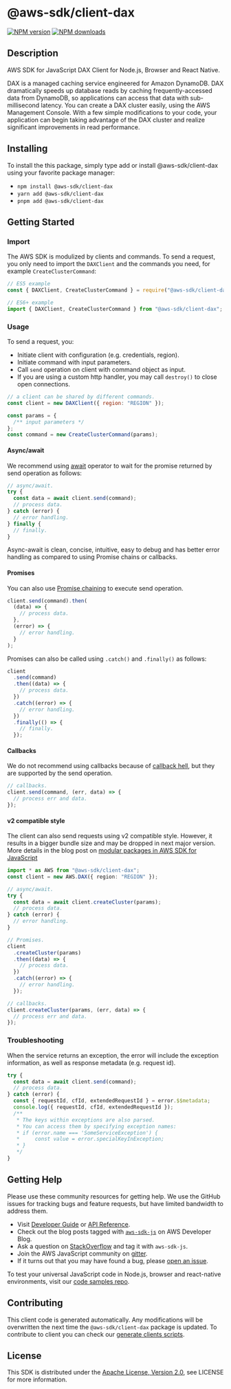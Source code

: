 <!-- generated file, do not edit directly -->

# @aws-sdk/client-dax

[![NPM version](https://img.shields.io/npm/v/@aws-sdk/client-dax/latest.svg)](https://www.npmjs.com/package/@aws-sdk/client-dax)
[![NPM downloads](https://img.shields.io/npm/dm/@aws-sdk/client-dax.svg)](https://www.npmjs.com/package/@aws-sdk/client-dax)

## Description

AWS SDK for JavaScript DAX Client for Node.js, Browser and React Native.

<p>DAX is a managed caching service engineered for Amazon DynamoDB. DAX
dramatically speeds up database reads by caching frequently-accessed data from DynamoDB, so
applications can access that data with sub-millisecond latency. You can create a DAX
cluster easily, using the AWS Management Console. With a few simple modifications to
your code, your application can begin taking advantage of the DAX cluster and realize
significant improvements in read performance.</p>

## Installing

To install the this package, simply type add or install @aws-sdk/client-dax
using your favorite package manager:

- `npm install @aws-sdk/client-dax`
- `yarn add @aws-sdk/client-dax`
- `pnpm add @aws-sdk/client-dax`

## Getting Started

### Import

The AWS SDK is modulized by clients and commands.
To send a request, you only need to import the `DAXClient` and
the commands you need, for example `CreateClusterCommand`:

```js
// ES5 example
const { DAXClient, CreateClusterCommand } = require("@aws-sdk/client-dax");
```

```ts
// ES6+ example
import { DAXClient, CreateClusterCommand } from "@aws-sdk/client-dax";
```

### Usage

To send a request, you:

- Initiate client with configuration (e.g. credentials, region).
- Initiate command with input parameters.
- Call `send` operation on client with command object as input.
- If you are using a custom http handler, you may call `destroy()` to close open connections.

```js
// a client can be shared by different commands.
const client = new DAXClient({ region: "REGION" });

const params = {
  /** input parameters */
};
const command = new CreateClusterCommand(params);
```

#### Async/await

We recommend using [await](https://developer.mozilla.org/en-US/docs/Web/JavaScript/Reference/Operators/await)
operator to wait for the promise returned by send operation as follows:

```js
// async/await.
try {
  const data = await client.send(command);
  // process data.
} catch (error) {
  // error handling.
} finally {
  // finally.
}
```

Async-await is clean, concise, intuitive, easy to debug and has better error handling
as compared to using Promise chains or callbacks.

#### Promises

You can also use [Promise chaining](https://developer.mozilla.org/en-US/docs/Web/JavaScript/Guide/Using_promises#chaining)
to execute send operation.

```js
client.send(command).then(
  (data) => {
    // process data.
  },
  (error) => {
    // error handling.
  }
);
```

Promises can also be called using `.catch()` and `.finally()` as follows:

```js
client
  .send(command)
  .then((data) => {
    // process data.
  })
  .catch((error) => {
    // error handling.
  })
  .finally(() => {
    // finally.
  });
```

#### Callbacks

We do not recommend using callbacks because of [callback hell](http://callbackhell.com/),
but they are supported by the send operation.

```js
// callbacks.
client.send(command, (err, data) => {
  // process err and data.
});
```

#### v2 compatible style

The client can also send requests using v2 compatible style.
However, it results in a bigger bundle size and may be dropped in next major version. More details in the blog post
on [modular packages in AWS SDK for JavaScript](https://aws.amazon.com/blogs/developer/modular-packages-in-aws-sdk-for-javascript/)

```ts
import * as AWS from "@aws-sdk/client-dax";
const client = new AWS.DAX({ region: "REGION" });

// async/await.
try {
  const data = await client.createCluster(params);
  // process data.
} catch (error) {
  // error handling.
}

// Promises.
client
  .createCluster(params)
  .then((data) => {
    // process data.
  })
  .catch((error) => {
    // error handling.
  });

// callbacks.
client.createCluster(params, (err, data) => {
  // process err and data.
});
```

### Troubleshooting

When the service returns an exception, the error will include the exception information,
as well as response metadata (e.g. request id).

```js
try {
  const data = await client.send(command);
  // process data.
} catch (error) {
  const { requestId, cfId, extendedRequestId } = error.$$metadata;
  console.log({ requestId, cfId, extendedRequestId });
  /**
   * The keys within exceptions are also parsed.
   * You can access them by specifying exception names:
   * if (error.name === 'SomeServiceException') {
   *     const value = error.specialKeyInException;
   * }
   */
}
```

## Getting Help

Please use these community resources for getting help.
We use the GitHub issues for tracking bugs and feature requests, but have limited bandwidth to address them.

- Visit [Developer Guide](https://docs.aws.amazon.com/sdk-for-javascript/v3/developer-guide/welcome.html)
  or [API Reference](https://docs.aws.amazon.com/AWSJavaScriptSDK/v3/latest/index.html).
- Check out the blog posts tagged with [`aws-sdk-js`](https://aws.amazon.com/blogs/developer/tag/aws-sdk-js/)
  on AWS Developer Blog.
- Ask a question on [StackOverflow](https://stackoverflow.com/questions/tagged/aws-sdk-js) and tag it with `aws-sdk-js`.
- Join the AWS JavaScript community on [gitter](https://gitter.im/aws/aws-sdk-js-v3).
- If it turns out that you may have found a bug, please [open an issue](https://github.com/aws/aws-sdk-js-v3/issues/new/choose).

To test your universal JavaScript code in Node.js, browser and react-native environments,
visit our [code samples repo](https://github.com/aws-samples/aws-sdk-js-tests).

## Contributing

This client code is generated automatically. Any modifications will be overwritten the next time the `@aws-sdk/client-dax` package is updated.
To contribute to client you can check our [generate clients scripts](https://github.com/aws/aws-sdk-js-v3/tree/main/scripts/generate-clients).

## License

This SDK is distributed under the
[Apache License, Version 2.0](http://www.apache.org/licenses/LICENSE-2.0),
see LICENSE for more information.
